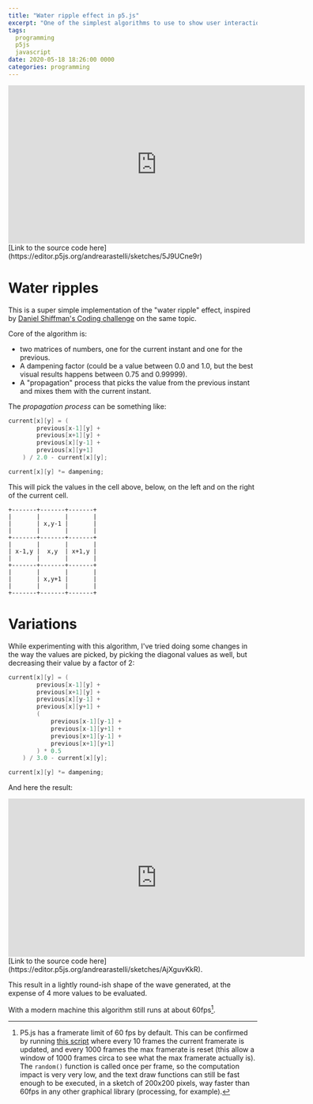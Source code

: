 ```yaml
---
title: "Water ripple effect in p5.js"
excerpt: "One of the simplest algorithms to use to show user interaction and pixel operations."
tags: 
  programming
  p5js
  javascript
date: 2020-05-18 18:26:00 0000
categories: programming
---
```

<iframe width="600" height="320" style="border:none;" src="https://editor.p5js.org/andrearastelli/embed/5J9UCne9r"></iframe>
[Link to the source code here](https://editor.p5js.org/andrearastelli/sketches/5J9UCne9r)

# Water ripples
This is a super simple implementation of the "water ripple" effect, inspired by [Daniel Shiffman's Coding challenge](https://thecodingtrain.com/CodingChallenges/102-2d-water-ripple.html) on the same topic.

Core of the algorithm is:
- two matrices of numbers, one for the current instant and one for the previous.
- A dampening factor (could be a value between 0.0 and 1.0, but the best visual results happens between 0.75 and 0.99999).
- A "propagation" process that picks the value from the previous instant and mixes them with the current instant.

The _propagation process_ can be something like:

~~~ c++
current[x][y] = (
        previous[x-1][y] + 
        previous[x+1][y] +
        previous[x][y-1] +
        previous[x][y+1]
    ) / 2.0 - current[x][y];

current[x][y] *= dampening;
~~~

This will pick the values in the cell above, below, on the left and on the right of the current cell.

    +-------+-------+-------+
    |       |       |       |
    |       | x,y-1 |       |
    |       |       |       |
    +-------+-------+-------+
    |       |       |       |
    | x-1,y |  x,y  | x+1,y |
    |       |       |       |
    +-------+-------+-------+
    |       |       |       |
    |       | x,y+1 |       |
    |       |       |       |
    +-------+-------+-------+

# Variations
While experimenting with this algorithm, I've tried doing some changes in the way the values are picked, by picking the diagonal values as well, but decreasing their value by a factor of 2:

~~~ c++
current[x][y] = (
        previous[x-1][y] + 
        previous[x+1][y] +
        previous[x][y-1] +
        previous[x][y+1] +
        (
            previous[x-1][y-1] +
            previous[x-1][y+1] +
            previous[x+1][y-1] +
            previous[x+1][y+1]
        ) * 0.5
    ) / 3.0 - current[x][y];

current[x][y] *= dampening;
~~~

And here the result:
<iframe width="600" height="320" style="border:none;" src="https://editor.p5js.org/andrearastelli/embed/AjXguvKkR"></iframe>
[Link to the source code here](https://editor.p5js.org/andrearastelli/sketches/AjXguvKkR).

This result in a lightly round-ish shape of the wave generated, at the expense of 4 more values to be evaluated.

With a modern machine this algorithm still runs at about 60fps[^p5js-framerate-limit].

[^p5js-framerate-limit]:
    P5.js has a framerate limit of 60 fps by default.
    This can be confirmed by running [this script](https://editor.p5js.org/andrearastelli/sketches/9uR3ZYInN) where every 10 frames the current framerate is updated, and every 1000 frames the max framerate is reset (this allow a window of 1000 frames circa to see what the max framerate actually is).
    The `random()` function is called once per frame, so the computation impact is very very low, and the text draw functions can still be fast enough to be executed, in a sketch of 200x200 pixels, way faster than 60fps in any other graphical library (processing, for example).




